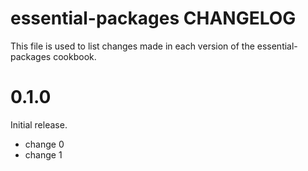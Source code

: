 # essential-packages CHANGELOG

This file is used to list changes made in each version of the essential-packages cookbook.

# 0.1.0

Initial release.

- change 0
- change 1

